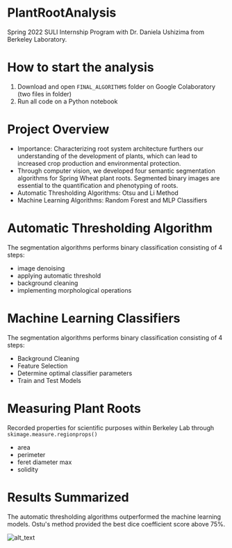 # PlantRootAnalysis
Spring 2022 SULI Internship Program with Dr. Daniela Ushizima from Berkeley Laboratory. 

# How to start the analysis
1. Download and open `FINAL_ALGORITHMS` folder on Google Colaboratory (two files in folder)
2. Run all code on a Python notebook

# Project Overview 
- Importance: Characterizing root system architecture furthers our understanding of the development of plants, which can lead to increased crop production and environmental protection. 
- Through computer vision, we developed four semantic segmentation algorithms for Spring Wheat plant roots. Segmented binary images are essential to the quantification and phenotyping of roots. 
- Automatic Thresholding Algorithms: Otsu and Li Method
- Machine Learning Algorithms: Random Forest and MLP Classifiers


# Automatic Thresholding Algorithm
The segmentation algorithms performs binary classification consisting of 4 steps: 
- image denoising
- applying automatic threshold
- background cleaning
- implementing morphological operations


# Machine Learning Classifiers
The segmentation algorithms performs binary classification consisting of 4 steps: 
- Background Cleaning
- Feature Selection
- Determine optimal classifier parameters
- Train and Test Models

# Measuring Plant Roots
Recorded properties for scientific purposes within Berkeley Lab through `skimage.measure.regionprops()`
- area
- perimeter
- feret diameter max
- solidity 

# Results Summarized
The automatic thresholding algorithms outperformed the machine learning models. Ostu's method provided the best dice coefficient score above 75%. 

![alt_text](https://github.com/dani-lbnl/lylybell/blob/main/Summary_Algorithms.png)
